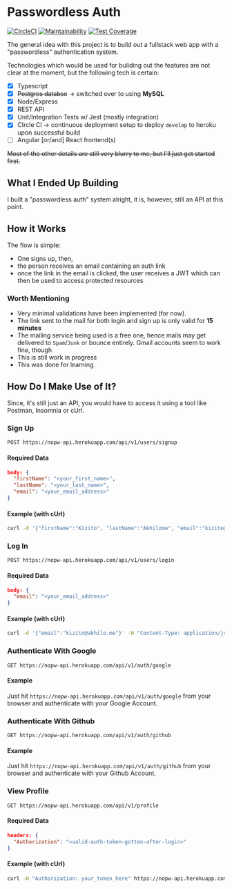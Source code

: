 # Passwordless Auth

[![CircleCI](https://circleci.com/gh/akhilome/nopw/tree/develop.svg?style=svg)](https://circleci.com/gh/akhilome/nopw/tree/develop) [![Maintainability](https://api.codeclimate.com/v1/badges/a8a8dd60bbb17ff5d3cf/maintainability)](https://codeclimate.com/github/akhilome/nopw/maintainability) [![Test Coverage](https://api.codeclimate.com/v1/badges/a8a8dd60bbb17ff5d3cf/test_coverage)](https://codeclimate.com/github/akhilome/nopw/test_coverage)

The general idea with this project is to build out a fullstack web app with a "passwordless" authentication system.

Technologies which would be used for buliding out the features are not clear at the moment, but the following tech is certain:

- [x] Typescript
- [x] ~~Postgres databse~~ &rarr; switched over to using **MySQL**
- [x] Node/Express
- [x] REST API
- [x] Unit/Integration Tests w/ Jest (mostly integration)
- [x] CIrcle CI &rarr; continuous deployment setup to deploy `develop` to heroku upon successful build
- [ ] Angular [or/and] React frontend(s)

~~Most of the other details are still very blurry to me, but I'll just get started first.~~

## What I Ended Up Building

I built a "passwordless auth" system alright, it is, however, still an API at this point.

## How it Works

The flow is simple:

- One signs up, then,
- the person receives an email containing an auth link
- once the link in the email is clicked, the user receives a JWT which can then be used to access protected resources

### Worth Mentioning

- Very minimal validations have been implemented (for now).
- The link sent to the mail for both login and sign up is only valid for **15 minutes**
- The mailing service being used is a free one, hence mails may get delivered to `Spam`/`Junk` or bounce entirely. Gmail accounts seem to work fine, though
- This is still work in progress
- This was done for learning.

## How Do I Make Use of It?

Since, it's still just an API, you would have to access it using a tool like Postman, Insomnia or cUrl.

### Sign Up

```
POST https://nopw-api.herokuapp.com/api/v1/users/signup
```

#### Required Data

```json
body: {
  "firstName": "<your_first_name>",
  "lastName": "<your_last_name>",
  "email": "<your_email_address>"
}
```

#### Example (with cUrl)

```sh
curl -d '{"firstName":"Kizito", "lastName":"Akhilome", "email":"kizito@akhilo.me"}' -H "Content-Type: application/json" -X POST https://nopw-api.herokuapp.com/api/v1/users/signup
```

### Log In

```
POST https://nopw-api.herokuapp.com/api/v1/users/login
```

#### Required Data

```json
body: {
  "email": "<your_email_address>"
}
```

#### Example (with cUrl)

```sh
curl -d '{"email":"kizito@akhilo.me"}' -H "Content-Type: application/json" -X POST https://nopw-api.herokuapp.com/api/v1/users/login
```

### Authenticate With Google

```
GET https://nopw-api.herokuapp.com/api/v1/auth/google
```

#### Example

Just hit `https://nopw-api.herokuapp.com/api/v1/auth/google` from your browser and authenticate with your Google Account.

### Authenticate With Github

```
GET https://nopw-api.herokuapp.com/api/v1/auth/github
```

#### Example

Just hit `https://nopw-api.herokuapp.com/api/v1/auth/github` from your browser and authenticate with your Github Account.

### View Profile

```
GET https://nopw-api.herokuapp.com/api/v1/profile
```

#### Required Data

```json
headers: {
  "Authorization": "<valid-auth-token-gotten-after-login>"
}
```

#### Example (with cUrl)

```sh
curl -H "Authorization: your_token_here" https://nopw-api.herokuapp.com/api/v1/profile
```
